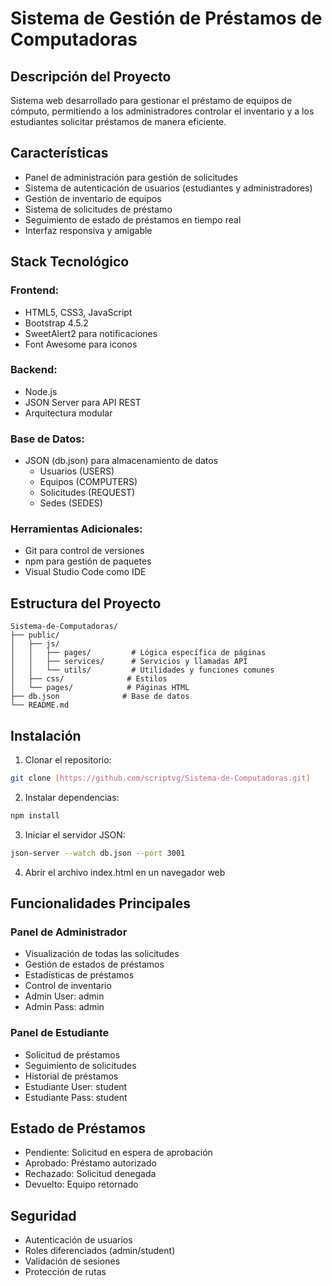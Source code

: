 # Sistema de Gestión de Préstamos de Computadoras

## Descripción del Proyecto
Sistema web desarrollado para gestionar el préstamo de equipos de cómputo, permitiendo a los administradores controlar el inventario y a los estudiantes solicitar préstamos de manera eficiente.

## Características
- Panel de administración para gestión de solicitudes
- Sistema de autenticación de usuarios (estudiantes y administradores)
- Gestión de inventario de equipos
- Sistema de solicitudes de préstamo
- Seguimiento de estado de préstamos en tiempo real
- Interfaz responsiva y amigable

## Stack Tecnológico
### Frontend:
- HTML5, CSS3, JavaScript
- Bootstrap 4.5.2
- SweetAlert2 para notificaciones
- Font Awesome para iconos

### Backend:
- Node.js
- JSON Server para API REST
- Arquitectura modular

### Base de Datos:
- JSON (db.json) para almacenamiento de datos
  - Usuarios (USERS)
  - Equipos (COMPUTERS)
  - Solicitudes (REQUEST)
  - Sedes (SEDES)

### Herramientas Adicionales:
- Git para control de versiones
- npm para gestión de paquetes
- Visual Studio Code como IDE

## Estructura del Proyecto
```
Sistema-de-Computadoras/
├── public/
│   ├── js/
│   │   ├── pages/         # Lógica específica de páginas
│   │   ├── services/      # Servicios y llamadas API
│   │   └── utils/         # Utilidades y funciones comunes
│   ├── css/              # Estilos
│   └── pages/            # Páginas HTML
├── db.json              # Base de datos
└── README.md
```

## Instalación
1. Clonar el repositorio:
```bash
git clone [https://github.com/scriptvg/Sistema-de-Computadoras.git]
```

2. Instalar dependencias:
```bash
npm install
```

3. Iniciar el servidor JSON:
```bash
json-server --watch db.json --port 3001
```

4. Abrir el archivo index.html en un navegador web

## Funcionalidades Principales

### Panel de Administrador
- Visualización de todas las solicitudes
- Gestión de estados de préstamos
- Estadísticas de préstamos
- Control de inventario
- Admin User: admin
- Admin Pass: admin

### Panel de Estudiante
- Solicitud de préstamos
- Seguimiento de solicitudes
- Historial de préstamos
- Estudiante User: student
- Estudiante Pass: student

## Estado de Préstamos
- Pendiente: Solicitud en espera de aprobación
- Aprobado: Préstamo autorizado
- Rechazado: Solicitud denegada
- Devuelto: Equipo retornado

## Seguridad
- Autenticación de usuarios
- Roles diferenciados (admin/student)
- Validación de sesiones
- Protección de rutas